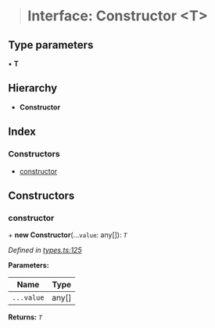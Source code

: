 > # Interface: Constructor <**T**>

## Type parameters

▪ **T**

## Hierarchy

* **Constructor**

## Index

### Constructors

* [constructor](_types_.constructor.md#constructor)

## Constructors

###  constructor

\+ **new Constructor**(...`value`: any[]): *`T`*

*Defined in [types.ts:125](https://github.com/polkadot-js/api/blob/53256fe/packages/types/src/types.ts#L125)*

**Parameters:**

Name | Type |
------ | ------ |
`...value` | any[] |

**Returns:** *`T`*